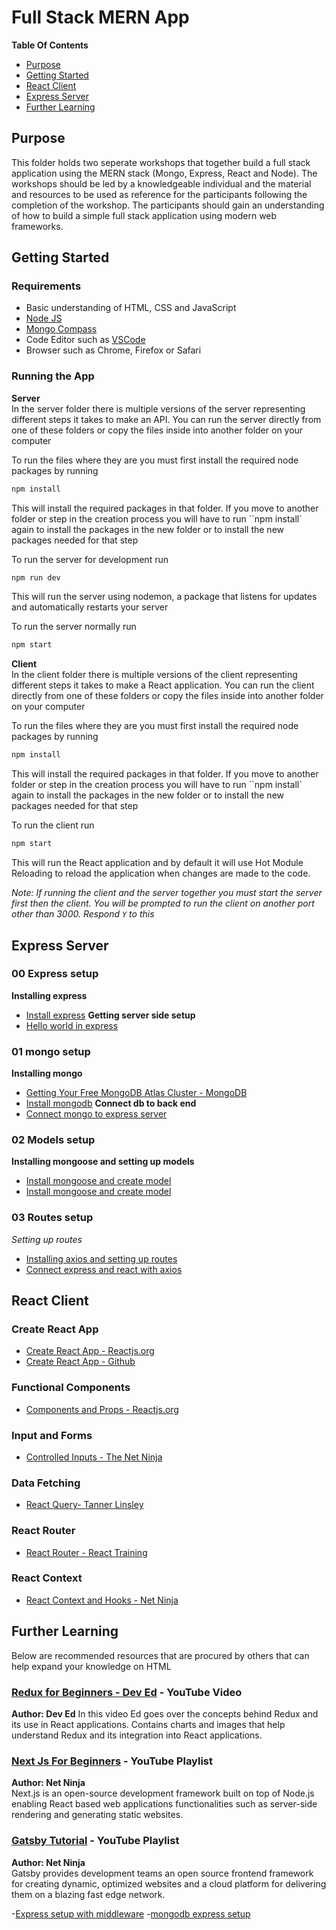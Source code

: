 # Full Stack MERN App

**Table Of Contents**

- [Purpose](#purpose)
- [Getting Started](#getting-started)
- [React Client](#react-client)
- [Express Server](#express-server)
- [Further Learning](#further-learning)

## Purpose

This folder holds two seperate workshops that together build a full stack application using the MERN stack (Mongo, Express, React and Node). The workshops should be led by a knowledgeable individual and the material and resources to be used as reference for the participants following the completion of the workshop. The participants should gain an understanding of how to build a simple full stack application using modern web frameworks.

## Getting Started

### Requirements

- Basic understanding of HTML, CSS and JavaScript
- [Node JS](https://nodejs.org/en/download/)
- [Mongo Compass](https://www.mongodb.com/products/compass)
- Code Editor such as [VSCode](https://code.visualstudio.com/)
- Browser such as Chrome, Firefox or Safari

### Running the App

**Server**  
In the server folder there is multiple versions of the server representing different steps it takes to make an API. You can run the server directly from one of these folders or copy the files inside into another folder on your computer

To run the files where they are you must first install the required node packages by running

```sh
npm install
```

This will install the required packages in that folder. If you move to another folder or step in the creation process you will have to run ``npm install` again to install the packages in the new folder or to install the new packages needed for that step

To run the server for development run

```sh
npm run dev
```

This will run the server using nodemon, a package that listens for updates and automatically restarts your server

To run the server normally run

```sh
npm start
```

**Client**  
In the client folder there is multiple versions of the client representing different steps it takes to make a React application. You can run the client directly from one of these folders or copy the files inside into another folder on your computer

To run the files where they are you must first install the required node packages by running

```sh
npm install
```

This will install the required packages in that folder. If you move to another folder or step in the creation process you will have to run ``npm install` again to install the packages in the new folder or to install the new packages needed for that step

To run the client run

```sh
npm start
```

This will run the React application and by default it will use Hot Module Reloading to reload the application when changes are made to the code.

_Note: If running the client and the server together you must start the server first then the client. You will be prompted to run the client on another port other than 3000. Respond `Y` to this_

## Express Server

### 00 Express setup

**Installing express**

- [Install express](https://expressjs.com/en/starter/installing.html)
  **Getting server side setup**
- [Hello world in express](https://expressjs.com/en/starter/hello-world.html)

### 01 mongo setup

**Installing mongo**

- [Getting Your Free MongoDB Atlas Cluster - MongoDB](https://www.youtube.com/watch?v=rPqRyYJmx2g)
- [Install mongodb](https://docs.mongodb.com/guides/server/install/)
  **Connect db to back end**
- [Connect mongo to express server](https://www.mongodb.com/blog/post/quick-start-nodejs-mongodb--how-to-get-connected-to-your-database)

### 02 Models setup

**Installing mongoose and setting up models**

- [Install mongoose and create model](https://mongoosejs.com/docs/)
- [Install mongoose and create model](https://developer.mozilla.org/en-US/docs/Learn/Server-side/Express_Nodejs/mongoose)

### 03 Routes setup

_Setting up routes_

- [Installing axios and setting up routes](https://flaviocopes.com/node-axios/)
- [Connect express and react with axios](https://betterprogramming.pub/connect-your-express-and-react-applications-using-axios-c35723b6d667)

## React Client

### Create React App

- [Create React App - Reactjs.org](https://reactjs.org/docs/create-a-new-react-app.html)
- [Create React App - Github](https://github.com/facebook/create-react-app)

### Functional Components

- [Components and Props - Reactjs.org](https://reactjs.org/docs/components-and-props.html)

### Input and Forms

- [Controlled Inputs - The Net Ninja](https://www.youtube.com/watch?v=IkMND33x0qQ)

### Data Fetching

- [React Query- Tanner Linsley](https://react-query.tanstack.com/overview)

### React Router

- [React Router - React Training](https://reactrouter.com/)

### React Context

- [React Context and Hooks - Net Ninja](https://www.youtube.com/watch?v=6RhOzQciVwI&list=PL4cUxeGkcC9hNokByJilPg5g9m2APUePI)

## Further Learning

Below are recommended resources that are procured by others that can help expand your knowledge on HTML

### [Redux for Beginners - Dev Ed](https://www.youtube.com/watch?v=CVpUuw9XSjY) - YouTube Video

**Author: Dev Ed**
In this video Ed goes over the concepts behind Redux and its use in React applications. Contains charts and images that help understand Redux and its integration into React applications.

### [Next Js For Beginners](https://www.youtube.com/playlist?list=PL4cUxeGkcC9g9gP2onazU5-2M-AzA8eBw) - YouTube Playlist

**Author: Net Ninja**  
Next.js is an open-source development framework built on top of Node.js enabling React based web applications functionalities such as server-side rendering and generating static websites.

### [Gatsby Tutorial](https://www.youtube.com/playlist?list=PL4cUxeGkcC9hw1g77I35ZivVLe8k2nvjB) - YouTube Playlist

**Author: Net Ninja**  
Gatsby provides development teams an open source frontend framework for creating dynamic, optimized websites and a cloud platform for delivering them on a blazing fast edge network.

-[Express setup with middleware](https://www.robinwieruch.de/node-js-express-tutorial) -[mongodb express setup](https://www.robinwieruch.de/mongodb-express-setup-tutorial)
